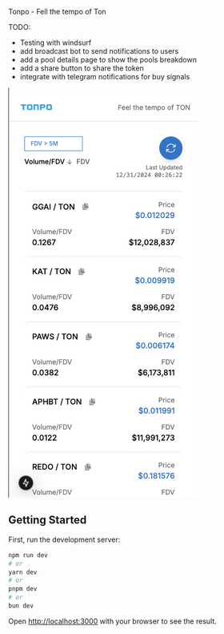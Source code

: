 Tonpo - Fell the tempo of Ton

TODO:
- Testing with windsurf
- add broadcast bot to send notifications to users
- add a pool details page to show the pools breakdown
- add a share button to share the token
- integrate with telegram notifications for buy signals 

![Tonpo Screenshot](public/screenshot.png)

## Getting Started

First, run the development server:

```bash
npm run dev
# or
yarn dev
# or
pnpm dev
# or
bun dev
```

Open [http://localhost:3000](http://localhost:3000) with your browser to see the result.

